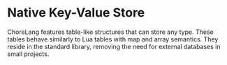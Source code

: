 # Native Key-Value Store

ChoreLang features table-like structures that can store any type. These tables
behave similarly to Lua tables with map and array semantics. They reside in the
standard library, removing the need for external databases in small projects.
